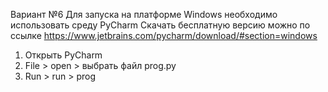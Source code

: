 Вариант №6
Для запуска на платформе Windows необходимо использовать среду PyCharm
Скачать бесплатную версию можно по ссылке https://www.jetbrains.com/pycharm/download/#section=windows
1. Открыть PyCharm
2. File > open > выбрать файл prog.py
3. Run > run > prog